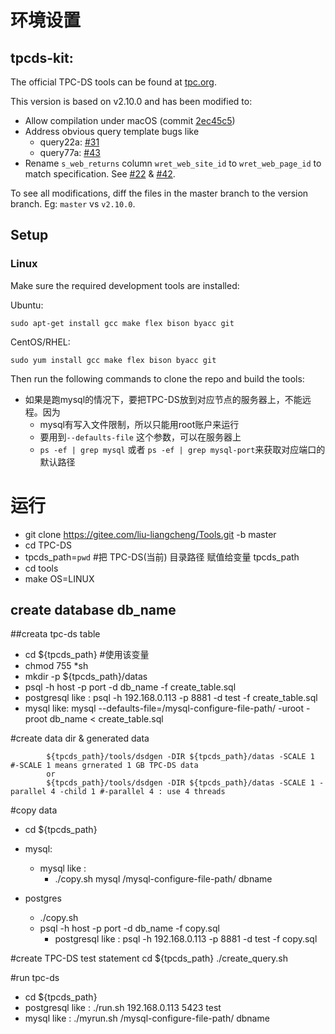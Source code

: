 # 环境设置
## tpcds-kit:

The official TPC-DS tools can be found at [tpc.org](http://www.tpc.org/tpc_documents_current_versions/current_specifications.asp).

This version is based on v2.10.0 and has been modified to:

* Allow compilation under macOS (commit [2ec45c5](https://github.com/gregrahn/tpcds-kit/commit/2ec45c5ed97cc860819ee630770231eac738097c))
* Address obvious query template bugs like
  * query22a: [#31](https://github.com/gregrahn/tpcds-kit/issues/31)
  * query77a: [#43](https://github.com/gregrahn/tpcds-kit/issues/43)
* Rename `s_web_returns` column `wret_web_site_id` to `wret_web_page_id` to match specification. See [#22](https://github.com/gregrahn/tpcds-kit/issues/22) & [#42](https://github.com/gregrahn/tpcds-kit/issues/42).

To see all modifications, diff the files in the master branch to the version branch. Eg: `master` vs `v2.10.0`.

## Setup

### Linux

Make sure the required development tools are installed:

Ubuntu:
```
sudo apt-get install gcc make flex bison byacc git
```

CentOS/RHEL:
```
sudo yum install gcc make flex bison byacc git
```

Then run the following commands to clone the repo and build the tools:

* 如果是跑mysql的情况下，要把TPC-DS放到对应节点的服务器上，不能远程。因为
  * mysql有写入文件限制，所以只能用root账户来运行
  * 要用到`--defaults-file` 这个参数，可以在服务器上
  * `ps -ef | grep mysql` 或者 `ps -ef | grep mysql-port`来获取对应端口的默认路径
# 运行

* git clone https://gitee.com/liu-liangcheng/Tools.git -b master
* cd TPC-DS
* tpcds_path=`pwd` #把 TPC-DS(当前) 目录路径 赋值给变量 tpcds_path
* cd tools
* make OS=LINUX

## create database db_name 

##creata tpc-ds table

* cd ${tpcds_path}  #使用该变量
* chmod 755 *sh
* mkdir -p ${tpcds_path}/datas
* psql -h host -p port -d db_name -f create_table.sql
* postgresql like : psql -h 192.168.0.113 -p 8881 -d test -f create_table.sql
* mysql like: mysql --defaults-file=/mysql-configure-file-path/ -uroot -proot db_name < create_table.sql
	

#create data dir & generated data
```
        ${tpcds_path}/tools/dsdgen -DIR ${tpcds_path}/datas -SCALE 1 #-SCALE 1 means grnerated 1 GB TPC-DS data
        or
        ${tpcds_path}/tools/dsdgen -DIR ${tpcds_path}/datas -SCALE 1 -parallel 4 -child 1 #-parallel 4 : use 4 threads
```
#copy data 

* cd ${tpcds_path}
* mysql:
  * mysql like : 
    * ./copy.sh mysql /mysql-configure-file-path/ dbname

* postgres
  * ./copy.sh
  * psql -h host -p port -d db_name -f copy.sql
    * postgresql like : psql -h 192.168.0.113 -p 8881 -d test -f copy.sql

#create TPC-DS test statement 
	cd ${tpcds_path}
	./create_query.sh

#run tpc-ds
* cd ${tpcds_path}
* postgresql like : ./run.sh 192.168.0.113 5423 test
* mysql like : ./myrun.sh /mysql-configure-file-path/ dbname
